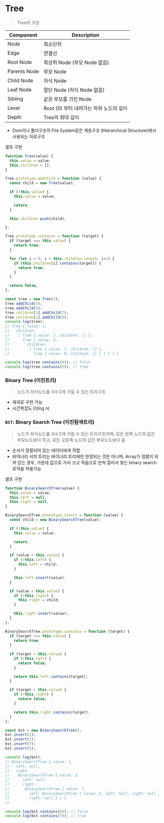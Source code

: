 # Tree

> Tree의 구성

| Component | Description |
| --- | --- |
| Node | 최소단위|
| Edge | 연결선 |
| Root Node | 최상위 Node (부모 Node 없음) |
| Parents Node | 부모 Node |
| Child Node | 자식 Node |
| Leaf Node | 말단 Node (자식 Node 없음) |
| Sibling | 같은 부모를 가진 Node |
| Level | Root (0) 부터 내려가는 하위 노드의 깊이 |
| Depth | Tree의 최대 깊이 |

- Dom이나 폴더구조의 File System같은 계층구조 (Hierarchical Structure)에서 사용되는 자료구조

셀프 구현
```JavaScript
function Tree(value) {
  this.value = value;
  this.children = [];
}

Tree.prototype.addChild = function (value) {
  const child = new Tree(value);

  if (!this.value) {
    this.value = value;

    return;
  }

  this.children.push(child);

};

Tree.prototype.contains = function (target) {
  if (target === this.value) {
    return true;
  }

  for (let i = 0; i < this.children.length; i++) {
    if (this.children[i].contains(target)) {
      return true;
    }
  }

  return false;
};

const tree = new Tree(1);
tree.addChild(3);
tree.addChild(5);
tree.children[1].addChild(7);
tree.children[1].addChild(9);
console.log(tree);
// Tree { value: 1,
//   children: 
//    [ Tree { value: 3, children: [] },
//      Tree { value: 5,
//        children: 
//         [ Tree { value: 7, children: [] },
//           Tree { value: 9, children: [] } ] } ] }

console.log(tree.contains(4)); // false
console.log(tree.contains(5)); // tree
```

### Binary Tree (이진트리)

> 노드가 자식노드를 `최대` 2개 가질 수 있는 트리구조

- 재귀로 구현 가능
- 시간복잡도 O(log n)

### `BST`: Binary Search Tree (이진탐색트리)

> 노드가 자식노드를 `최대` 2개 가질 수 있는 트리구조이며, 모든 왼쪽 노드의 값은 부모노드보다 작고, 모든 오른쪽 노드의 값은 부모노드보다 큼

- 순서가 정렬되어 있는 데이터에게 적합
- 바이너리 서치 트리는 바이너리 트리에만 한정되는 것은 아니며, Array가 정렬이 되어 있는 경우, 가운데 값으로 가서 크고 작음으로 반씩 잘라서 찾는 binary search 로직을 적용가능

셀프 구현

```JavaScript
function BinarySearchTree(value) {
  this.value = value;
  this.left = null;
  this.right = null;
}

BinarySearchTree.prototype.insert = function (value) {
  const child = new BinarySearchTree(value);

  if (!this.value) {
    this.value = value;

    return;
  }

  if (value < this.value) {
    if (!this.left) {
      this.left = child;
    }

    this.left.insert(value);
  }

  if (value > this.value) {
    if (!this.right) {
      this.right = child;
    }

    this.right.insert(value);
  }
};

BinarySearchTree.prototype.contains = function (target) {
  if (target === this.value) {
    return true;
  }
  
  if (target < this.value) {
    if (!this.left) {
      return false;
    }

    return this.left.contains(target);
  }

  if (target > this.value) {
    if (!this.right) {
      return false;
    }

    return this.right.contains(target);
  }
};

const bst = new BinarySearchTree();
bst.insert(1);
bst.insert(3);
bst.insert(7);
bst.insert(5);

console.log(bst);
// BinarySearchTree { value: 1,
//   left: null,
//   right:
//    BinarySearchTree { value: 3,
//      left: null,
//      right:
//       BinarySearchTree { value: 7,
//         left: BinarySearchTree { value: 5, left: null, right: null },
//         right: null } } }
//

console.log(bst.contains(6)); // false
console.log(bst.contains(7)); // true
```
